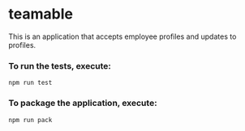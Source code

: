 # teamable
This is an application that accepts employee profiles and updates to profiles.

### To run the tests, execute:

    npm run test

### To package the application, execute:

    npm run pack